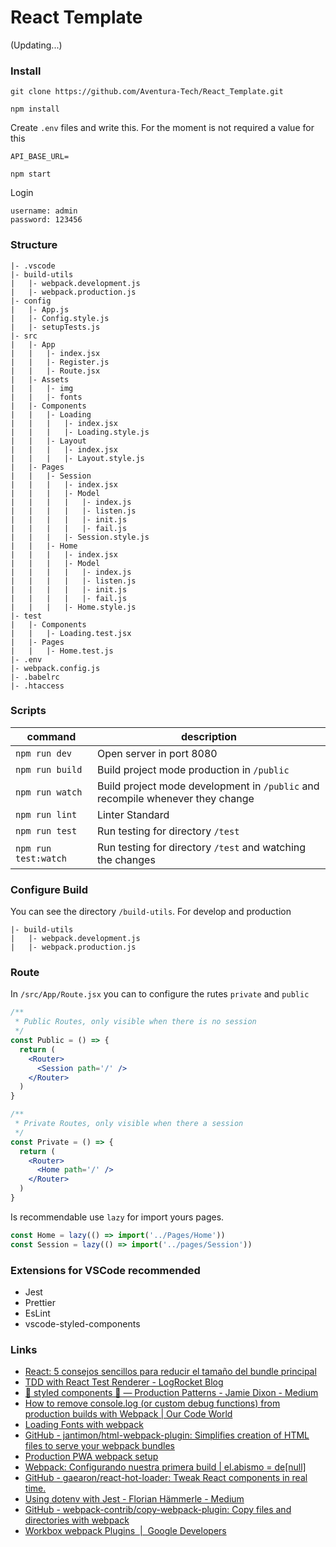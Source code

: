 React Template
====================

 (Updating...)

### <a>Install</a>

```
git clone https://github.com/Aventura-Tech/React_Template.git
```

```
npm install
```

Create `.env` files and write this. For the moment is not required a value for this
```
API_BASE_URL=
```

```
npm start
```

Login
```
username: admin
password: 123456
```

### <a>Structure</a>


```
|- .vscode
|- build-utils
|   |- webpack.development.js
|   |- webpack.production.js
|- config
|   |- App.js
|   |- Config.style.js
|   |- setupTests.js
|- src
|   |- App
|   |   |- index.jsx
|   |   |- Register.js
|   |   |- Route.jsx
|   |- Assets
|   |   |- img
|   |   |- fonts
|   |- Components
|   |   |- Loading
|   |   |   |- index.jsx
|   |   |   |- Loading.style.js
|   |   |- Layout
|   |   |   |- index.jsx
|   |   |   |- Layout.style.js
|   |- Pages
|   |   |- Session
|   |   |   |- index.jsx
|   |   |   |- Model
|   |   |   |   |- index.js
|   |   |   |   |- listen.js
|   |   |   |   |- init.js
|   |   |   |   |- fail.js
|   |   |   |- Session.style.js
|   |   |- Home
|   |   |   |- index.jsx
|   |   |   |- Model
|   |   |   |   |- index.js
|   |   |   |   |- listen.js
|   |   |   |   |- init.js
|   |   |   |   |- fail.js
|   |   |   |- Home.style.js
|- test
|   |- Components
|   |   |- Loading.test.jsx
|   |- Pages
|   |   |- Home.test.js
|- .env
|- webpack.config.js
|- .babelrc
|- .htaccess
```

### <a>Scripts</a>

| command | description |
|---------|-------------|
| `npm run dev` | Open server in port 8080 |
| `npm run build` | Build project mode production in `/public` |
| `npm run watch` | Build project mode development in `/public` and recompile whenever they change |
| `npm run lint` | Linter Standard |
| `npm run test` | Run testing for directory `/test` |
| `npm run test:watch` | Run testing for directory `/test` and watching the changes |

### <a>Configure Build</a>

You can see the directory `/build-utils`. For develop and production
```
|- build-utils
|   |- webpack.development.js
|   |- webpack.production.js
```

### <a>Route</a>

In `/src/App/Route.jsx` you can to configure the rutes `private` and `public`

```jsx
/**
 * Public Routes, only visible when there is no session
 */
const Public = () => {
  return (
    <Router>
      <Session path='/' />
    </Router>
  )
}

/**
 * Private Routes, only visible when there a session
 */
const Private = () => {
  return (
    <Router>
      <Home path='/' />
    </Router>
  )
}
```

Is recommendable use `lazy` for import yours pages.

```js
const Home = lazy(() => import('../Pages/Home'))
const Session = lazy(() => import('../pages/Session'))
```

### <a>Extensions for VSCode recommended</a>

* Jest
* Prettier
* EsLint
* vscode-styled-components

### <a>Links</a>

* [React: 5 consejos sencillos para reducir el tamaño del bundle principal](https://medium.com/@ger86/react-5-consejos-sencillos-para-reducir-el-tama%C3%B1o-del-bundle-principal-ef42f91e5031)
* [TDD with React Test Renderer - LogRocket Blog](https://blog.logrocket.com/tdd-with-react-test-renderer/)
* [💅 styled components 💅 — Production Patterns - Jamie Dixon - Medium](https://medium.com/@jamiedixon/styled-components-production-patterns-c22e24b1d896)
* [How to remove console.log (or custom debug functions) from production builds with Webpack \| Our Code World](https://ourcodeworld.com/articles/read/389/how-to-remove-console-log-or-custom-debug-functions-from-production-builds-with-webpack)
* [Loading Fonts with webpack](https://chriscourses.com/blog/loading-fonts-webpack)
* [GitHub - jantimon/html-webpack-plugin: Simplifies creation of HTML files to serve your webpack bundles](https://github.com/jantimon/html-webpack-plugin)
* [Production PWA webpack setup](https://vaadin.com/learn/tutorials/learn-pwa/production-pwa-webpack-setup)
* [Webpack: Configurando nuestra primera build \| el.abismo = de[null]](https://elabismodenull.wordpress.com/2017/06/22/webpack-configurando-nuestra-primera-build/)
* [GitHub - gaearon/react-hot-loader: Tweak React components in real time.](https://github.com/gaearon/react-hot-loader)
* [Using dotenv with Jest - Florian Hämmerle - Medium](https://medium.com/@lusbuab/using-dotenv-with-jest-7e735b34e55f)
* [GitHub - webpack-contrib/copy-webpack-plugin: Copy files and directories with webpack](https://github.com/webpack-contrib/copy-webpack-plugin)
* [Workbox webpack Plugins  \|  Google Developers](https://developers.google.com/web/tools/workbox/modules/workbox-webpack-plugin)